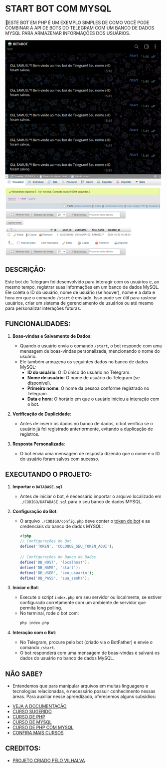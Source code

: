 # START BOT COM MYSQL
🤤ESTE BOT EM PHP É UM EXEMPLO SIMPLES DE COMO VOCÊ PODE COMBINAR A API DE BOTS DO TELEGRAM COM UM BANCO DE DADOS MYSQL PARA ARMAZENAR INFORMAÇÕES DOS USUÁRIOS.

<img src="./IMAGENS/FOTO_1.png" align="center" width="500"> <br>
<img src="./IMAGENS/FOTO_2.png" align="center" width="500"> <br>

## DESCRIÇÃO:
Este bot do Telegram foi desenvolvido para interagir com os usuários e, ao mesmo tempo, registrar suas informações em um banco de dados MySQL. Ele coleta o ID do usuário, nome de usuário (se houver), nome e a data e hora em que o comando `/start` é enviado. Isso pode ser útil para rastrear usuários, criar um sistema de gerenciamento de usuários ou até mesmo para personalizar interações futuras.

## FUNCIONALIDADES:
1. **Boas-vindas e Salvamento de Dados**:
   - Quando o usuário envia o comando `/start`, o bot responde com uma mensagem de boas-vindas personalizada, mencionando o nome do usuário.
   - Ele também armazena os seguintes dados no banco de dados MySQL:
     - **ID do usuário**: O ID único do usuário no Telegram.
     - **Nome de usuário**: O nome de usuário do Telegram (se disponível).
     - **Primeiro nome**: O nome da pessoa conforme registrado no Telegram.
     - **Data e hora**: O horário em que o usuário iniciou a interação com o bot.

2. **Verificação de Duplicidade**:
   - Antes de inserir os dados no banco de dados, o bot verifica se o usuário já foi registrado anteriormente, evitando a duplicação de registros.

3. **Resposta Personalizada**:
   - O bot envia uma mensagem de resposta dizendo que o nome e o ID do usuário foram salvos com sucesso.

## EXECUTANDO O PROJETO:
1. **Importar o `DATABASE.sql`**  
   - Antes de iniciar o bot, é necessário importar o arquivo localizado em `./CODIGO/DATABASE.sql` para o seu banco de dados MYSQL.

2. **Configuração do Bot**:
   - O arquivo `./CODIGO/config.php` deve conter o [token do bot](https://t.me/BotFather) e as credenciais do banco de dados MYSQL:
     ```php
     <?php
     // Configurações do Bot
     define('TOKEN', 'COLOQUE_SEU_TOKEN_AQUI');

     // Configurações do Banco de Dados
     define('DB_HOST', 'localhost');
     define('DB_NAME', 'start');
     define('DB_USER', 'seu_usuario');
     define('DB_PASS', 'sua_senha');
     ```

3. **Iniciar o Bot**:
   - Execute o script `index.php` em seu servidor ou localmente, se estiver configurado corretamente com um ambiente de servidor que permita long polling.
   - No terminal, rode o bot com:
     ```bash
     php index.php
     ```

4. **Interação com o Bot**:
   - No Telegram, procure pelo bot (criado via o BotFather) e envie o comando `/start`.
   - O bot responderá com uma mensagem de boas-vindas e salvará os dados do usuário no banco de dados MySQL.

## NÃO SABE?
- Entendemos que para manipular arquivos em muitas linguagens e tecnologias relacionadas, é necessário possuir conhecimento nessas áreas. Para auxiliar nesse aprendizado, oferecemos alguns subsidios:
* [VEJA A DOCUMENTAÇÃO](https://core.telegram.org/bots/api)
* [CURSO SUGERIDO](https://github.com/VILHALVA/CURSO-DE-TELEBOT)
* [CURSO DE PHP](https://github.com/VILHALVA/CURSO-DE-PHP)
* [CURSO DE MYSQL](https://github.com/VILHALVA/CURSO-DE-MYSQL)
* [CURSO DE PHP COM MYSQL](https://github.com/VILHALVA/CURSO-DE-PHP-COM-MYSQL)
* [CONFIRA MAIS CURSOS](https://github.com/VILHALVA?tab=repositories&q=+topic:CURSO)

## CREDITOS:
- [PROJETO CRIADO PELO VILHALVA](https://github.com/VILHALVA)
